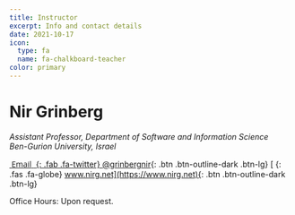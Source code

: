 ```yaml
---
title: Instructor
excerpt: Info and contact details
date: 2021-10-17
icon:
  type: fa
  name: fa-chalkboard-teacher
color: primary
---
```


# Nir Grinberg

<i>Assistant Professor, Department of Software and Information Science<br>
Ben-Gurion University, Israel</i> <br/>

<a href="mailto:nirxgrn@bxgu.ac.il?subject=SISE.5351 question"
        onmouseover="this.href=this.href.replace(/x/g,'');">
    <i class="fa fa-paper-plane btn btn-outline-dark btn-lg"><span style="font-style: normal; font-family: 'Open Sans'">&nbsp;Email</span></i>
</a>
[*&nbsp;*{: .fab .fa-twitter} @grinbergnir](https://twitter.com/grinbergnir/){: .btn .btn-outline-dark .btn-lg}
[*&nbsp;*{: .fas .fa-globe} www.nirg.net](https://www.nirg.net){: .btn .btn-outline-dark .btn-lg}

Office Hours: Upon request.
